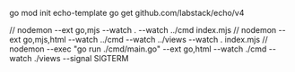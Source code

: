 go mod init echo-template
go get github.com/labstack/echo/v4

// nodemon --ext go,mjs --watch . --watch ../cmd index.mjs
// nodemon --ext go,mjs,html --watch ../cmd --watch ../views --watch . index.mjs
// nodemon --exec "go run ./cmd/main.go" --ext go,html --watch ./cmd --watch ./views --signal SIGTERM
